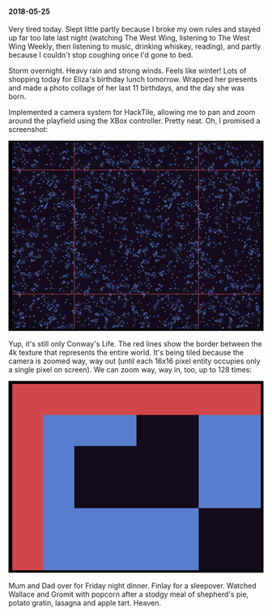 #### 2018-05-25

Very tired today. Slept little partly because I broke my own rules and stayed up far too late last night (watching The West Wing, listening to The West Wing Weekly, then listening to music, drinking whiskey, reading), and partly because I couldn't stop coughing once I'd gone to bed.

Storm overnight. Heavy rain and strong winds. Feels like winter! Lots of shopping today for Eliza's birthday lunch tomorrow. Wrapped her presents and made a photo collage of her last 11 birthdays, and the day she was born.

Implemented a camera system for HackTile, allowing me to pan and zoom around the playfield using the XBox controller. Pretty neat. Oh, I promised a screenshot:

![Camera Experiments](/diary/assets/camera.png)

Yup, it's still only Conway's Life. The red lines show the border between the 4k texture that represents the entire world. It's being tiled because the camera is zoomed way, way out (until each 16x16 pixel entity occupies only a single pixel on screen). We can zoom way, way in, too, up to 128 times:

![Camera Zoom](/diary/assets/zoomed.png)

Mum and Dad over for Friday night dinner. Finlay for a sleepover. Watched Wallace and Gromit with popcorn after a stodgy meal of shepherd's pie, potato gratin, lasagna and apple tart. Heaven.